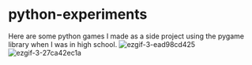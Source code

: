 # python-experiments
Here are some python games I made as a side project using the pygame library when I was in high school.
![ezgif-3-ead98cd425](https://github.com/benjamingamrekeli/python-experiments/assets/53474397/db5ea729-298a-4467-8ba4-c33faf4cb759)
![ezgif-3-27ca42ec1a](https://github.com/benjamingamrekeli/python-experiments/assets/53474397/c4ce8289-5a24-4447-859f-d3723dc7b690)
